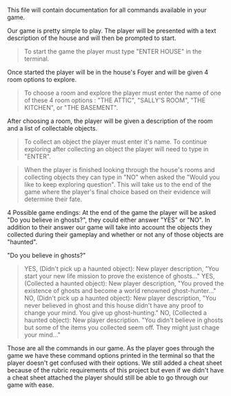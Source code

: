 This file will contain documentation for all commands available in your game.

Our game is pretty simple to play. The player will be presented with a text description of the house and will then be prompted to start. 

>To start the game the player must type "ENTER HOUSE" in the terminal.

Once started the player will be in the house's Foyer and will be given 4 room options to explore.

>To choose a room and explore the player must enter the name of one of these 4 room options : "THE ATTIC", "SALLY'S ROOM", "THE KITCHEN", or "THE BASEMENT".

After choosing a room, the player will be given a description of the room and a list of collectable objects. 

>To collect an object the player must enter it's name. To continue exploring after collecting an object the player will need to type in "ENTER".

>When the player is finished looking through the house's rooms and collecting objects they can type in "NO" when asked the "Would you like to keep exploring question". This will take us to the end of the game where the player's final choice based on their evidence will determine their fate.

4 Possible game endings:
At the end of the game the player will be asked "Do you believe in ghosts?", they could either answer "YES" or "NO". In addition to their answer our game will take into account the objects they collected during their gameplay and whether or not any of those objects are "haunted". 

"Do you believe in ghosts?"
>YES, (Didn't pick up a haunted object): New player description, "You start your new life mission to prove the existence of ghosts..."
>YES, (Collected a haunted object): New player description, "You proved the existence of ghosts and become a world renowned ghost-hunter..."
>NO, (Didn't pick up a haunted object): New player description, "You never believed in ghost and this house didn't have any proof to change your mind. You give up ghost-hunting."
>NO, (Collected a haunted object): New player description. "You didn't believe in ghosts but some of the items you collected seem off. They might just chage your mind..."

Those are all the commands in our game. As the player goes through the game we have these command options printed in the terminal so that the player doesn't get confused with their options. We still added a cheat sheet because of the rubric requirements of this project but even if we didn't have a cheat sheet attached the player should still be able to go through our game with ease. 